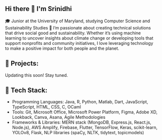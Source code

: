 ## Hi there 👋 I'm Srinidhi

🎓 Junior at the University of Maryland, studying Computer Science and Sustainability Studies
🌱 I’m passionate about creating technical solutions that drive social good and sustainability. Whether it’s using machine learning to uncover insights about climate change or developing tools that support nonprofits and community initiatives, I love leveraging technology to make a positive impact for both people and the planet.

## 🔭 Projects:
Updating this soon! Stay tuned.

## 🔨 Tech Stack:
- Programming Languages: Java, R, Python, Matlab, Dart, JavaScript, TypeScript, HTML, CSS, C, OCaml
- Tools: Git, Microsoft Office, Microsoft Power Platform, Figma, Adobe XD, Lookback, Canva, Asana, Agile Methodologies
- Frameworks & Libraries: MERN stack (MongoDB, Express.js, React.js, Node.js), AWS Amplify, Firebase, Flutter, TensorFlow, Keras, scikit-learn, YOLOv8, Flask, NLP libraries (spaCy, NLTK, tidytext, topicmodels)
  
<!--
**sgubba1/sgubba1** is a ✨ _special_ ✨ repository because its `README.md` (this file) appears on your GitHub profile.

Here are some ideas to get you started:

- 🔭 I’m currently working on ...
- 🌱 I’m currently learning ...
- 👯 I’m looking to collaborate on ...
- 🤔 I’m looking for help with ...
- 💬 Ask me about ...
- 📫 How to reach me: ...
- 😄 Pronouns: ...
- ⚡ Fun fact: ...
-->
